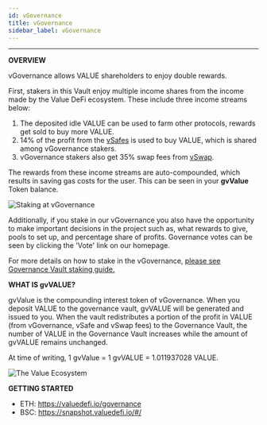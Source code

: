 ```yaml
---
id: vGovernance
title: vGovernance
sidebar_label: vGovernance
---
```


---
**OVERVIEW**

vGovernance allows VALUE shareholders to enjoy double rewards.

First, stakers in this Vault enjoy multiple income shares from the income made by the Value DeFi ecosystem. These include three income streams below:
1. The deposited idle VALUE can be used to farm other protocols, rewards get sold to buy more VALUE.
2. 14% of the profit from the [vSafes](/value-vaults) is used to buy VALUE, which is shared among vGovernance stakers.
3. vGovernance stakers also get 35% swap fees from [vSwap](/value-liquid).

The rewards from these income streams are auto-compounded, which results in saving gas costs for the user.  This can be seen in your **gvValue** Token balance.

![Staking at vGovernance](../img/staking-at-governance-vault.png)

Additionally, if you stake in our vGovernance you also have the opportunity to make important decisions in the project such as, what rewards to give, pools to set up, and percentage share of profits. Governance votes can be seen by clicking the 'Vote' link on our homepage.

For more details on how to stake in the vGovernance, [please see Governance Vault staking guide.](/G1)

**WHAT IS gvVALUE?**

gvValue is the compounding interest token of vGovernance. When you deposit VALUE to the governance vault, gvVALUE will be generated and issued to you. When the vault redistributes a portion of the profit in VALUE \(from vGovernance, vSafe and vSwap fees\) to the Governance Vault, the number of VALUE in the Governance Vault increases while the amount of gvVALUE remains unchanged.

At time of writing, 1 gvValue = 1 gvVALUE = 1.011937028 VALUE.

![The Value Ecosystem](../img/value-ecosystem.png)

**GETTING STARTED**
- ETH: https://valuedefi.io/governance
- BSC: https://snapshot.valuedefi.io/#/
